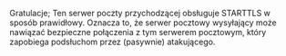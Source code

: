Gratulacje; Ten serwer poczty przychodzącej obsługuje STARTTLS w sposób 
prawidłowy. Oznacza to, że serwer pocztowy wysyłający może nawiązać 
bezpieczne połączenia z tym serwerem pocztowym, który zapobiega podsłuchom 
przez (pasywnie) atakującego.
